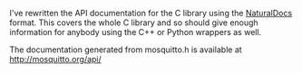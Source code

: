<!--
.. title: API documentation
.. slug: api-documentation
.. date: 2011-03-08 23:36:16
.. tags: Documentation
.. category:
.. link:
.. description:
.. type: text
-->

I've rewritten the API documentation for the C library using the [NaturalDocs]
format. This covers the whole C library and so should give enough information
for anybody using the C++ or Python wrappers as well.

The documentation generated from mosquitto.h is available at
<http://mosquitto.org/api/>

[NaturalDocs]: http://www.naturaldocs.org/
